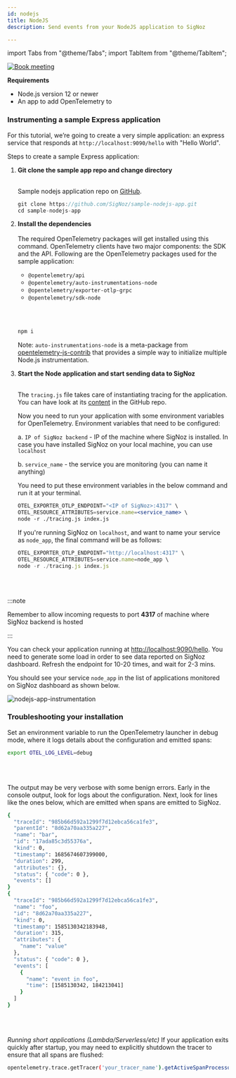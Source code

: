 ```yaml
---
id: nodejs
title: NodeJS
description: Send events from your NodeJS application to SigNoz

---
```


import Tabs from "@theme/Tabs";
import TabItem from "@theme/TabItem";

<p align="center">

[![Book meeting](/img/docs/ZoomCTA1.png)](https://calendly.com/pranay-signoz/instrumentation-office-hrs)

</p>


**Requirements**

- Node.js version 12 or newer
- An app to add OpenTelemetry to

### Instrumenting a sample Express application

For this tutorial, we’re going to create a very simple application: an express service that responds at `http://localhost:9090/hello` with "Hello World".
 
Steps to create a sample Express application:


1. **Git clone the sample app repo and change directory**<br></br>
   
   Sample nodejs application repo on <a href = "https://github.com/SigNoz/sample-nodejs-app" rel="noopener noreferrer nofollow" target="_blank" >GitHub</a>.

   ```jsx
   git clone https://github.com/SigNoz/sample-nodejs-app.git
   cd sample-nodejs-app
   ```

2. **Install the dependencies**<br></br>
   The required OpenTelemetry packages will get installed using this command. OpenTelemetry clients have two major components: the SDK and the API. Following are the OpenTelemetry packages used for the sample application:

   - `@opentelemetry/api`
   - `@opentelemetry/auto-instrumentations-node`
   - `@opentelemetry/exporter-otlp-grpc`
   - `@opentelemetry/sdk-node`
   
   <br></br>

   ```jsx
   npm i
   ```

   Note: `auto-instrumentations-node` is a meta-package from <a href = "https://github.com/open-telemetry/opentelemetry-js-contrib/tree/main/metapackages/auto-instrumentations-node" rel="noopener noreferrer nofollow" target="_blank" >opentelemetry-js-contrib</a> that provides a simple way to initialize multiple Node.js instrumentation. 


3. **Start the Node application and start sending data to SigNoz**<br></br>

    The `tracing.js` file takes care of instantiating tracing for the application. You can have look at its <a href = "https://github.com/SigNoz/sample-nodejs-app/blob/master/tracing.js" rel="noopener noreferrer nofollow" target="_blank" >content</a> in the GitHub repo.
   
    Now you need to run your application with some environment variables for OpenTelemetry. Environment variables that need to be configured:

    a. `IP of SigNoz backend` - IP of the machine where SigNoz is installed. In case you have installed SigNoz on your local machine, you can use `localhost`

    b. `service_name` - the service you are monitoring (you can name it anything)
   
   
    You need to put these environment variables in the below command and run it at your terminal.
  
    ```jsx
    OTEL_EXPORTER_OTLP_ENDPOINT="<IP of SigNoz>:4317" \
    OTEL_RESOURCE_ATTRIBUTES=service.name=<service_name> \
    node -r ./tracing.js index.js
    ```

    If you're running SigNoz on `localhost`, and want to name your service as `node_app`, the final command will be as follows:

    ```jsx
    OTEL_EXPORTER_OTLP_ENDPOINT="http://localhost:4317" \
    OTEL_RESOURCE_ATTRIBUTES=service.name=node_app \
    node -r ./tracing.js index.js
    ```
    <br></br>

:::note

Remember to allow incoming requests to port **4317** of machine where SigNoz backend is hosted

:::

   You can check your application running at [http://localhost:9090/hello](http://localhost:9090/hello). You need to generate some load in order to see data reported on SigNoz dashboard. Refresh the endpoint for 10-20 times, and wait for 2-3 mins. 
   
   You should see your service `node_app` in the list of applications monitored on SigNoz dashboard as shown below.

   ![nodejs-app-instrumentation](../../static/img/docs/nodejs_app_instrumentation.gif)


### Troubleshooting your installation

Set an environment variable to run the OpenTelemetry launcher in debug mode, where it logs details about the configuration and emitted spans:

```bash
export OTEL_LOG_LEVEL=debug
```

<br></br>

The output may be very verbose with some benign errors. Early in the console output, look for logs about the configuration. Next, look for lines like the ones below, which are emitted when spans are emitted to SigNoz.

```bash
{
  "traceId": "985b66d592a1299f7d12ebca56ca1fe3",
  "parentId": "8d62a70aa335a227",
  "name": "bar",
  "id": "17ada85c3d55376a",
  "kind": 0,
  "timestamp": 1685674607399000,
  "duration": 299,
  "attributes": {},
  "status": { "code": 0 },
  "events": []
}
{
  "traceId": "985b66d592a1299f7d12ebca56ca1fe3",
  "name": "foo",
  "id": "8d62a70aa335a227",
  "kind": 0,
  "timestamp": 1585130342183948,
  "duration": 315,
  "attributes": {
    "name": "value"
  },
  "status": { "code": 0 },
  "events": [
    {
      "name": "event in foo",
      "time": [1585130342, 184213041]
    }
  ]
}
```

<br></br>

_Running short applications (Lambda/Serverless/etc)_
If your application exits quickly after startup, you may need to explicitly shutdown the tracer to ensure that all spans are flushed:

```bash
opentelemetry.trace.getTracer('your_tracer_name').getActiveSpanProcessor().shutdown()
```

<p>&nbsp;</p>

